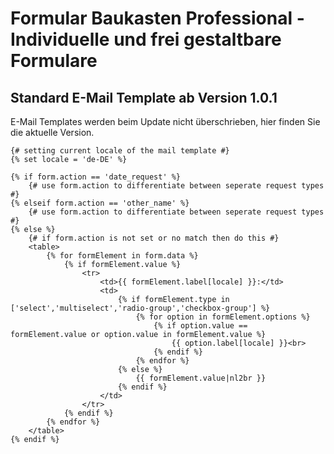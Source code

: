 # Formular Baukasten Professional - Individuelle und frei gestaltbare Formulare

## Standard E-Mail Template ab Version 1.0.1

E-Mail Templates werden beim Update nicht überschrieben, hier finden Sie die aktuelle Version.

````twig
{# setting current locale of the mail template #}
{% set locale = 'de-DE' %}

{% if form.action == 'date_request' %}
    {# use form.action to differentiate between seperate request types #}
{% elseif form.action == 'other_name' %}
    {# use form.action to differentiate between seperate request types #}
{% else %}
    {# if form.action is not set or no match then do this #}
    <table>
        {% for formElement in form.data %}
            {% if formElement.value %}
                <tr>
                    <td>{{ formElement.label[locale] }}:</td>
                    <td>
                        {% if formElement.type in ['select','multiselect','radio-group','checkbox-group'] %}
                            {% for option in formElement.options %}
                                {% if option.value == formElement.value or option.value in formElement.value %}
                                    {{ option.label[locale] }}<br>
                                {% endif %}
                            {% endfor %}
                        {% else %}
                            {{ formElement.value|nl2br }}
                        {% endif %}
                    </td>
                </tr>
            {% endif %}
        {% endfor %}
    </table>
{% endif %}
````
